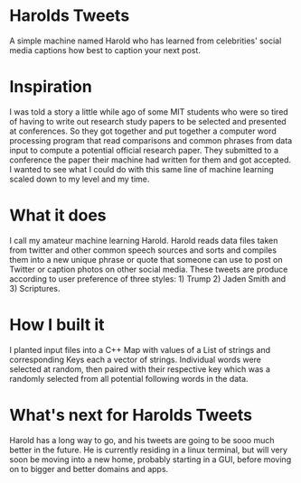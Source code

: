 # Harolds Tweets
A simple machine named Harold who has learned from celebrities' social media captions how best to caption your next post.

# Inspiration
I was told a story a little while ago of some MIT students who were so tired of having to write out research study papers to be selected and presented at conferences. So they got together and put together a computer word processing program that read comparisons and common phrases from data input to compute a potential official research paper. They submitted to a conference the paper their machine had written for them and got accepted. I wanted to see what I could do with this same line of machine learning scaled down to my level and my time.

# What it does
I call my amateur machine learning Harold. Harold reads data files taken from twitter and other common speech sources and sorts and compiles them into a new unique phrase or quote that someone can use to post on Twitter or caption photos on other social media. These tweets are produce according to user preference of three styles: 1) Trump 2) Jaden Smith and 3) Scriptures.

# How I built it
I planted input files into a C++ Map with values of a List of strings and corresponding Keys each a vector of strings. Individual words were selected at random, then paired with their respective key which was a randomly selected from all potential following words in the data.

# What's next for Harolds Tweets
Harold has a long way to go, and his tweets are going to be sooo much better in the future. He is currently residing in a linux terminal, but will very soon be moving into a new home, probably starting in a GUI, before moving on to bigger and better domains and apps.
